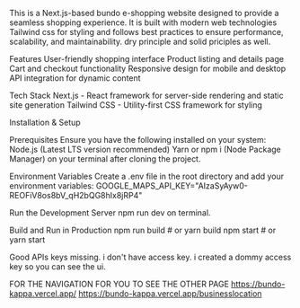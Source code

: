 This is a Next.js-based bundo e-shopping website designed to provide a seamless shopping experience. It is built with modern web technologies Tailwind css for styling and follows best practices to ensure performance, scalability, and maintainability. dry principle and solid priciples as well.

Features
User-friendly shopping interface
Product listing and details page
Cart and checkout functionality
Responsive design for mobile and desktop
API integration for dynamic content

Tech Stack
Next.js - React framework for server-side rendering and static site generation
Tailwind CSS - Utility-first CSS framework for styling

Installation & Setup

Prerequisites
Ensure you have the following installed on your system:
Node.js (Latest LTS version recommended)
Yarn or npm i (Node Package Manager) on your terminal after cloning the project.

Environment Variables
Create a .env file in the root directory and add your environment variables:
GOOGLE_MAPS_API_KEY="AIzaSyAyw0-REOFiV8os8bV_qH2bQG8hIx8jRP4"

Run the Development Server
npm run dev on terminal.

Build and Run in Production
npm run build # or yarn build
npm start # or yarn start

Good APIs keys missing. i don't have access key. i created a dommy access key so you can see the ui.

FOR THE NAVIGATION FOR YOU TO SEE THE OTHER PAGE
https://bundo-kappa.vercel.app/
https://bundo-kappa.vercel.app/businesslocation
